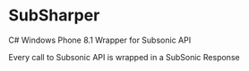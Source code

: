 SubSharper
==========

C# Windows Phone 8.1 Wrapper for Subsonic API

Every call to Subsonic API is wrapped in a SubSonic Response

